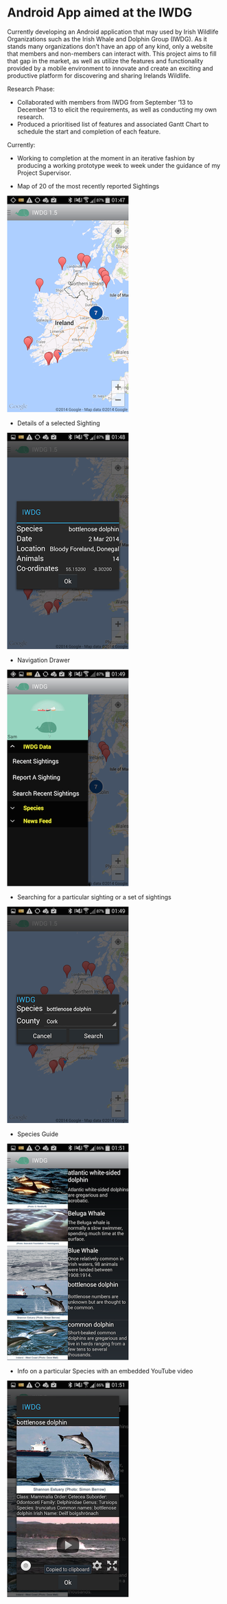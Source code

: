 Android App aimed at the IWDG
========================

Currently developing an Android application that may used by Irish Wildlife Organizations such as the Irish Whale and Dolphin Group (IWDG). As it stands many organizations don't have an app of any kind, only a website that members and non-members can interact with.
This project aims to fill that gap in the market, as well as utilize the features and functionality provided by a mobile environment to innovate and create an exciting and productive platform for discovering and sharing Irelands Wildlife.

Research Phase:

- Collaborated with members from IWDG from September ‘13 to December ‘13 to elicit the requirements, as well as conducting my own research.
- Produced a prioritised list of features and associated Gantt Chart to schedule the start and completion of each feature.

Currently:

- Working to completion at the moment in an iterative fashion by producing a working prototype week to week under the guidance of my Project Supervisor. 

- Map of 20 of the most recently reported Sightings

![one](screenshots/Screenshot_2014-04-01-01-47-42.png)

- Details of a selected Sighting

![two](screenshots/Screenshot_2014-04-01-01-48-22.png)

- Navigation Drawer

![three](screenshots/Screenshot_2014-04-01-01-49-23.png)

- Searching for a particular sighting or a set of sightings

![four](screenshots/Screenshot_2014-04-01-01-49-47.png)

- Species Guide

![five](screenshots/Screenshot_2014-04-01-01-51-43.png)

- Info on a particular Species with an embedded YouTube video

![six](screenshots/Screenshot_2014-04-01-01-51-48.png)
